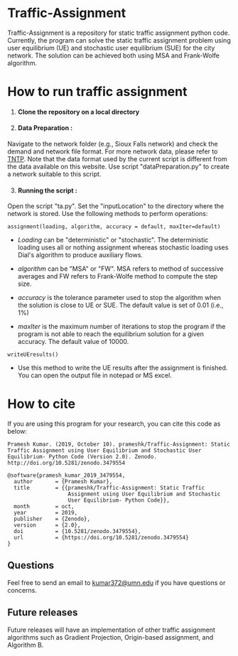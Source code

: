 # Traffic-Assignment
Traffic-Assignment is a repository for static traffic assignment python code. Currently, the program can solve the static traffic assignment problem using user equilibrium (UE) and stochastic user equilibrium (SUE) for the city network. The solution can be achieved both using MSA and Frank-Wolfe algorithm.



# How to run traffic assignment
1. #### Clone the repository on a local directory  

2. #### Data Preparation : 
Navigate to the network folder (e.g., Sioux Falls network) and check the demand and network file format. For more network data, please refer to [TNTP](https://github.com/bstabler/TransportationNetworks). Note that the data format used by the current script is different from the data available on this website. Use script "dataPreparation.py" to create a network suitable to this script.

3. #### Running the script :
Open the script "ta.py". Set the "inputLocation"  to the directory where the network is stored. Use the following methods to perform operations:

```
assignment(loading, algorithm, accuracy = default, maxIter=default)
```
 - *Loading* can be "deterministic" or "stochastic". The deterministic loading uses all or nothing assignment whereas stochastic loading uses Dial's algorithm to produce auxiliary flows.
 
 - *algorithm* can be "MSA" or "FW". MSA refers to method of successive averages and FW refers to Frank-Wolfe method to compute the step size.
 
 - *accuracy* is the tolerance parameter used to stop the algorithm when the solution is close to UE or SUE. The default value is set of 0.01 (i.e., 1%)
 
 - *maxIter* is the maximum number of iterations to stop the program if the program is not able to reach the equilibrium solution for a given accuracy. The default value of 10000.
 
 
```
writeUEresults()
```
 - Use this method to write the UE results after the assignment is finished. You can open the output file in notepad or MS excel. 
 
 
# How to cite
If you are using this program for your research, you can cite this code as below:
```
Pramesh Kumar. (2019, October 10). prameshk/Traffic-Assignment: Static Traffic Assignment using User Equilibrium and Stochastic User Equilibrium- Python Code (Version 2.0). Zenodo. http://doi.org/10.5281/zenodo.3479554
```

```
@software{pramesh_kumar_2019_3479554,
  author       = {Pramesh Kumar},
  title        = {{prameshk/Traffic-Assignment: Static Traffic 
                   Assignment using User Equilibrium and Stochastic
                   User Equilibrium- Python Code}},
  month        = oct,
  year         = 2019,
  publisher    = {Zenodo},
  version      = {2.0},
  doi          = {10.5281/zenodo.3479554},
  url          = {https://doi.org/10.5281/zenodo.3479554}
}
```


## Questions
Feel free to send an email to [kumar372@umn.edu](kumar372@umn.edu) if you have questions or concerns.


## Future releases
Future releases will have an implementation of other traffic assignment algorithms such as Gradient Projection, Origin-based assignment, and Algorithm B. 



